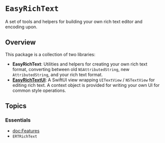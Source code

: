 # ``EasyRichText``

A set of tools and helpers for building your own rich text editor and encoding upon.

## Overview

This package is a collection of two libraries:

- **EasyRichText**: Utilities and helpers for creating your own rich text format, converting between old `NSAttributedString`, new `AttributedString`, and your rich text format.
- [**EasyRichTextUI**](./EasyRichTextUI): A SwiftUI view wrapping `UITextView` / `NSTextView` for editing rich text. A context object is provided for writing your own UI for common style operations.

## Topics

### Essentials

- <doc:Features>
- ``ERTRichText``
